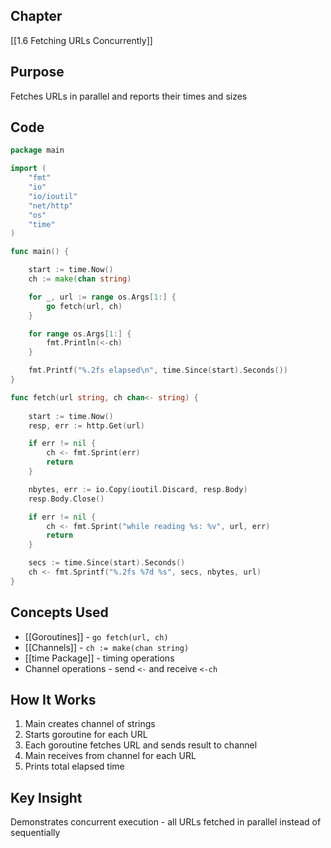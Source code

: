## Chapter

[[1.6 Fetching URLs Concurrently]]

## Purpose

Fetches URLs in parallel and reports their times and sizes

## Code

```go
package main

import (
	"fmt"
	"io"
	"io/ioutil"
	"net/http"
	"os"
	"time"
)

func main() {

	start := time.Now()
	ch := make(chan string)

	for _, url := range os.Args[1:] {
		go fetch(url, ch)
	}

	for range os.Args[1:] {
		fmt.Println(<-ch)
	}

	fmt.Printf("%.2fs elapsed\n", time.Since(start).Seconds())
}

func fetch(url string, ch chan<- string) {
	
	start := time.Now()
	resp, err := http.Get(url)

	if err != nil {
		ch <- fmt.Sprint(err)
		return
	}

	nbytes, err := io.Copy(ioutil.Discard, resp.Body)
	resp.Body.Close()

	if err != nil {
		ch <- fmt.Sprint("while reading %s: %v", url, err)
		return
	}

	secs := time.Since(start).Seconds()
	ch <- fmt.Sprintf("%.2fs %7d %s", secs, nbytes, url)
}
```

## Concepts Used

- [[Goroutines]] - `go fetch(url, ch)`
- [[Channels]] - `ch := make(chan string)`
- [[time Package]] - timing operations
- Channel operations - send `<-` and receive `<-ch`

## How It Works

1. Main creates channel of strings
2. Starts goroutine for each URL
3. Each goroutine fetches URL and sends result to channel
4. Main receives from channel for each URL
5. Prints total elapsed time

## Key Insight

Demonstrates concurrent execution - all URLs fetched in parallel instead of sequentially